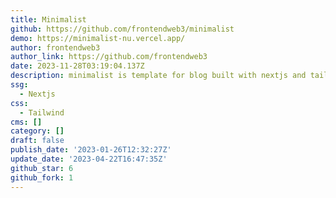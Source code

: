 ```yaml
---
title: Minimalist
github: https://github.com/frontendweb3/minimalist
demo: https://minimalist-nu.vercel.app/
author: frontendweb3
author_link: https://github.com/frontendweb3
date: 2023-11-28T03:19:04.137Z
description: minimalist is template for blog built with nextjs and tailwind css
ssg:
  - Nextjs
css:
  - Tailwind
cms: []
category: []
draft: false
publish_date: '2023-01-26T12:32:27Z'
update_date: '2023-04-22T16:47:35Z'
github_star: 6
github_fork: 1
---
```

